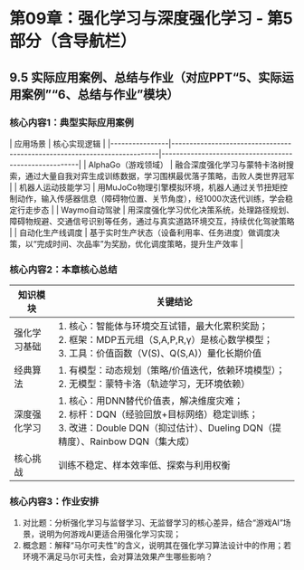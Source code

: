 # 第09章：强化学习与深度强化学习 - 第5部分（含导航栏）
## 9.5 实际应用案例、总结与作业（对应PPT“5、实际运用案例”“6、总结与作业”模块）  
### 核心内容1：典型实际应用案例  
| 应用场景       | 核心实现逻辑                                                             | 
|----------------|--------------------------------------------------------------------------|-------------------------------------------------------|
| AlphaGo（游戏领域） | 融合深度强化学习与蒙特卡洛树搜索，通过大量自我对弈生成训练数据，学习围棋最优落子策略，击败人类世界冠军 | 
| 机器人运动技能学习 | 用MuJoCo物理引擎模拟环境，机器人通过关节扭矩控制动作，输入传感器信息（障碍物位置、关节角度），经1000次迭代训练，学会稳定行走步态 |
| Waymo自动驾驶 | 用深度强化学习优化决策系统，处理路径规划、障碍物规避、交通信号识别等任务，通过与真实道路环境交互，持续优化驾驶策略 |
| 自动化生产线调度 | 基于实时生产状态（设备利用率、任务进度）做调度决策，以“完成时间、次品率”为奖励，优化调度策略，提升生产效率 | 

### 核心内容2：本章核心总结  
| 知识模块       | 关键结论                                                                 | 
|----------------|--------------------------------------------------------------------------|
| 强化学习基础   | 1. 核心：智能体与环境交互试错，最大化累积奖励；<br>2. 框架：MDP五元组（S,A,P,R,γ）是核心数学模型；<br>3. 工具：价值函数（V(S)、Q(S,A)）量化长期价值 |
| 经典算法       | 1. 有模型：动态规划（策略/价值迭代，依赖环境模型）；<br>2. 无模型：蒙特卡洛（轨迹学习，无环境依赖） | 
| 深度强化学习   | 1. 核心：用DNN替代价值表，解决维度灾难；<br>2. 标杆：DQN（经验回放+目标网络）稳定训练；<br>3. 改进：Double DQN（抑过估计）、Dueling DQN（提精度）、Rainbow DQN（集大成） | 
| 核心挑战       | 训练不稳定、样本效率低、探索与利用权衡                                     |

### 核心内容3：作业安排  
1. 对比题：分析强化学习与监督学习、无监督学习的核心差异，结合“游戏AI”场景，说明为何游戏AI更适合用强化学习实现；  
2. 概念题：解释“马尔可夫性”的含义，说明其在强化学习算法设计中的作用；若环境不满足马尔可夫性，会对算法效果产生哪些影响？  

